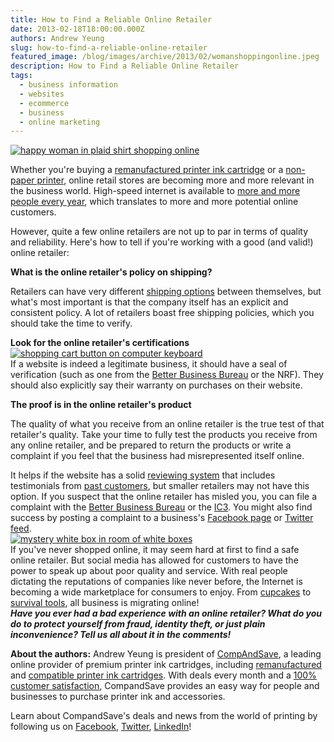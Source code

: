 ```yaml
---
title: How to Find a Reliable Online Retailer
date: 2013-02-18T18:00:00.000Z
authors: Andrew Yeung
slug: how-to-find-a-reliable-online-retailer
featured_image: /blog/images/archive/2013/02/womanshoppingonline.jpeg
description: How to Find a Reliable Online Retailer
tags:
  - business information
  - websites
  - ecommerce
  - business
  - online marketing
---
```

[![happy woman in plaid shirt shopping online](/blog/images/womanshoppingonline.jpeg "happy woman in plaid shirt shopping online")](/blog/images/womanshoppingonline.jpeg)

Whether you're buying a [remanufactured printer ink cartridge](https://search.compandsave.com/search?keywords=remanufactured) or a [non-paper printer](https://www.etsy.com/), online retail stores are becoming more and more relevant in the business world. High-speed internet is available to [more and more people every year](https://arstechnica.com/information-technology/2012/08/119-million-americans-lack-broadband-internet-fcc-reports/), which translates to more and more potential online customers.

However, quite a few online retailers are not up to par in terms of quality and reliability. Here's how to tell if you're working with a good (and valid!) online retailer:

**What is the online retailer's policy on shipping?**

Retailers can have very different [shipping options](https://www.practicalecommerce.com/Solving-the-Free-Shipping-Dilemma) between themselves, but what's most important is that the company itself has an explicit and consistent policy. A lot of retailers boast free shipping policies, which you should take the time to verify.

**Look for the online retailer's certifications**\
[![shopping cart button on computer keyboard](/blog/images/onlineshoppingkeyboard.jpeg "shopping cart button on computer keyboard")](/blog/images/onlineshoppingkeyboard.jpeg)\
If a website is indeed a legitimate business, it should have a seal of verification (such as one from the [Better Business Bureau](https://www.bbb.org/) or the NRF). They should also explicitly say their warranty on purchases on their website.

**The proof is in the online retailer's product**

The quality of what you receive from an online retailer is the true test of that retailer's quality. Take your time to fully test the products you receive from any online retailer, and be prepared to return the products or write a complaint if you feel that the business had misrepresented itself online.

It helps if the website has a solid [reviewing system](https://www.amazon.com/review/top-reviewers) that includes testimonials from [past customers](https://www.yelp.com/), but smaller retailers may not have this option. If you suspect that the online retailer has misled you, you can file a complaint with the [Better Business Bureau](https://www.bbb.org/file-a-complaint/) or the [IC3](https://www.ic3.gov/). You might also find success by posting a complaint to a business's [Facebook page](https://www.theglobeandmail.com/incoming/got-a-consumer-complaint-post-it-on-facebook/article546168/) or [Twitter feed](https://www.theguardian.com/money/2012/may/12/complaint-air-on-twitter).\
[![mystery white box in room of white boxes](/blog/images/mystery-box.jpeg "mystery white box in room of white boxes")](/blog/images/mystery-box.jpeg)\
If you've never shopped online, it may seem hard at first to find a safe online retailer. But social media has allowed for customers to have the power to speak up about poor quality and service. With real people dictating the reputations of companies like never before, the Internet is becoming a wide marketplace for consumers to enjoy. From [cupcakes](https://www.etsy.com/?ref=sr_gallery_16&ga_search_query=cupcake&ga_view_type=gallery&ga_ship_to=US&ga_search_type=handmade) to [survival tools](https://www.amazon.com/Brook-Hunter-MT-BL-AXE-Premium-Mo-Tool/dp/B001PTG8FQ/ref=sr%5F1%5F1?ie=UTF8&qid=1354835554&sr=8-1&keywords=axe+multi+tool), all business is migrating online!\
***Have you ever had a bad experience with an online retailer? What do you do to protect yourself from fraud, identity theft, or just plain inconvenience? Tell us all about it in the comments!***  

**About the authors:** Andrew Yeung is president of [CompAndSave](https://www.compandsave.com/), a leading online provider of premium printer ink cartridges, including [remanufactured](https://www.compandsave.com/help) and [compatible printer ink cartridges](https://www.compandsave.com/help). With deals every month and a [100% customer satisfaction](https://www.compandsave.com/help), CompandSave provides an easy way for people and businesses to purchase printer ink and accessories.

Learn about CompandSave's deals and news from the world of printing by following us on [Facebook](https://www.facebook.com/compandsave.ink), [Twitter](https://twitter.com/compandsave), [LinkedIn](https://www.linkedin.com)!

